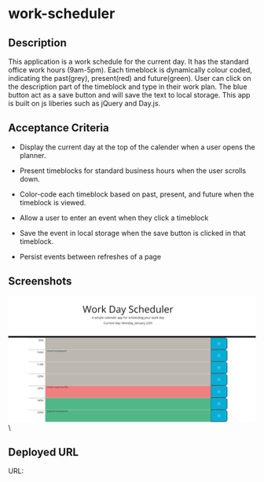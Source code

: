 # work-scheduler

## Description
This application is a work schedule for the current day. It has the standard office work hours (9am-5pm). Each timeblock is dynamically colour coded, indicating the past(grey), present(red) and future(green). User can click on the description part of the timeblock and type in their work plan. The blue button act as a save button and will save the text to local storage. This app is built on js liberies such as jQuery and Day.js.

## Acceptance Criteria
* Display the current day at the top of the calender when a user opens the planner.
 
* Present timeblocks for standard business hours when the user scrolls down.
 
* Color-code each timeblock based on past, present, and future when the timeblock is viewed.
 
* Allow a user to enter an event when they click a timeblock

* Save the event in local storage when the save button is clicked in that timeblock.

* Persist events between refreshes of a page

## Screenshots
![](./screenshots/ws1.png "front image of app")\

## Deployed URL
URL: 